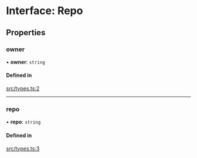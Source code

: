 # Interface: Repo

## Properties

### owner

• **owner**: `string`

#### Defined in

[src/types.ts:2](https://github.com/transitive-bullshit/github-scraper/blob/6f458e4/src/types.ts#L2)

___

### repo

• **repo**: `string`

#### Defined in

[src/types.ts:3](https://github.com/transitive-bullshit/github-scraper/blob/6f458e4/src/types.ts#L3)
